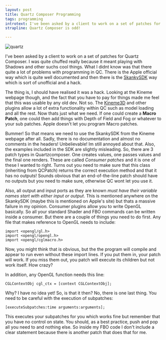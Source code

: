 ```yaml
--- 
layout: post
title: Quartz Composer Programming
tags: programming
introtext: I've been asked by a client to work on a set of patches for Quartz Composer. I was quite chuffed really because it meant playing with Shadows and other suchs cool things.
strapline: Quartz Composer is odd!

---
```


![quartz](http://4.bp.blogspot.com/-FoRqxMeqWLY/TYys6hW_pXI/AAAAAAAAAyU/mv9YXumOqxo/s320/qc.png)


I've been asked by a client to work on a set of patches for Quartz Composer. I was quite chuffed really because it meant playing with Shadows and other suchs cool things. What I didnt know was that there quite a lot of problems with programming in QC. There is the Apple official way which is quite well documented and then there is the <a href="http://kineme.net/release/QCPatchXcodeTemplate/10">SkankySDK</a> way which is sort of unofficial and a hack.


The thing is, I should have realised it was a hack. Looking at the Kineme webpage though, and the fact that you have to pay for things made me feel that this was usable by any old dev. Not so. The <a href="http://kineme.net/release/Kineme3D/12">Kineme3D</a> and other plugins allow a lot of extra functionality within QC such as model loading and all the rest. Now thats just what we need. If one could create a <span style="font-weight:bold;">Macro Patch</span>, one could then add things with Depth of Field and Fog or whatever to your sub patches.
Apple doesn't let you program Macro patches.


Bummer! So that means we need to use the SkankySDK from the Kineme webpage after all. Sadly, there is no documentation and almost no comments in the headers! Unbelievable! Im still annoyed about that. Also, the examples included in the SDK are slightly misleading.
So, there are 3 patch types in Quartzcomposer. One creates values, one passes values and the final one renders. These are called *Consumer patches* and it is one of these I wanted to right. Turns out you need to make sure that this class (inheriting from QCPatch) returns the correct execution method and that it has no outputs! Sounds obvious that an end-of-the-line patch should have no outputs but you need to make sure, otherwise QC wont let you use it.


Also, all output and input ports as they are known *must have their variable names start with either input or output*. This is mentioned anywhere on the SkankySDK (maybe this is mentioned on Apple's site) but thats a massive failure in my opinion.
Consumer plugins allow you to write OpenGL basically. So all your standard Shader and FBO commands can be written inside a consumer. But there are a couple of things you need to do first. Any file that makes reference to OpenGL needs to include:

    import <opengl/gl.h>
    import <opengl/opengl.h>
    import <opengl/cglmacro.h>

Now, you might think that is obvious, but the the program will compile and appear to run even without these import lines. If you put them in, your patch will work. If you miss them out, you patch will execute its children but not work itself. How crazy?


In addition, any OpenGL function needs this line:

    CGLContextObj cgl_ctx = [context CGLContextObj];

Why? I have no idea yet!
So, is that it then? No, there is one last thing. You need to be careful with the execution of subpatches:

    [executeSubpatches:time arguments:arguments];

This executes your subpatches for you which works fine but remember that you have no control on state. You should, as a best practice, push and pop all you need to and nothing else. So inside my FBO code  I don't include a clear statement because there is another patch that does that for me.